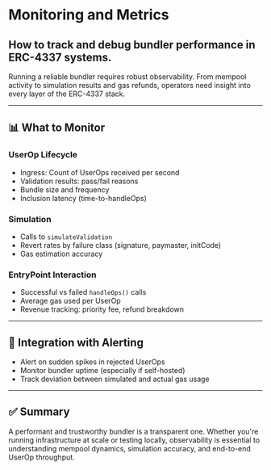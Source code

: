
# Monitoring and Metrics

## How to track and debug bundler performance in ERC-4337 systems.



Running a reliable bundler requires robust observability. From mempool activity to simulation results and gas refunds, operators need insight into every layer of the ERC-4337 stack.

---

## 📊 What to Monitor

### UserOp Lifecycle

- Ingress: Count of UserOps received per second
- Validation results: pass/fail reasons
- Bundle size and frequency
- Inclusion latency (time-to-handleOps)

### Simulation

- Calls to `simulateValidation`
- Revert rates by failure class (signature, paymaster, initCode)
- Gas estimation accuracy

### EntryPoint Interaction

- Successful vs failed `handleOps()` calls
- Average gas used per UserOp
- Revenue tracking: priority fee, refund breakdown

---


## 🔄 Integration with Alerting

- Alert on sudden spikes in rejected UserOps
- Monitor bundler uptime (especially if self-hosted)
- Track deviation between simulated and actual gas usage

---

## ✅ Summary

A performant and trustworthy bundler is a transparent one. Whether you're running infrastructure at scale or testing locally, observability is essential to understanding mempool dynamics, simulation accuracy, and end-to-end UserOp throughput.
